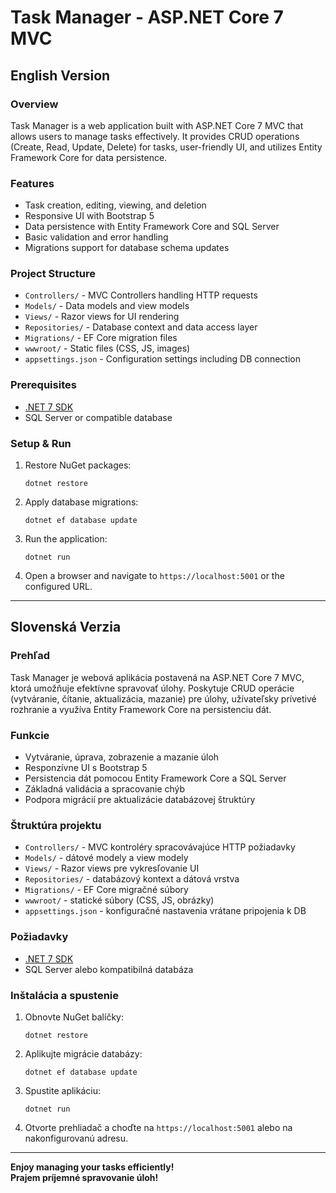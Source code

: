 # Task Manager - ASP.NET Core 7 MVC

## English Version

### Overview
Task Manager is a web application built with ASP.NET Core 7 MVC that allows users to manage tasks effectively. It provides CRUD operations (Create, Read, Update, Delete) for tasks, user-friendly UI, and utilizes Entity Framework Core for data persistence.

### Features
- Task creation, editing, viewing, and deletion
- Responsive UI with Bootstrap 5
- Data persistence with Entity Framework Core and SQL Server
- Basic validation and error handling
- Migrations support for database schema updates

### Project Structure
- `Controllers/` - MVC Controllers handling HTTP requests
- `Models/` - Data models and view models
- `Views/` - Razor views for UI rendering
- `Repositories/` - Database context and data access layer
- `Migrations/` - EF Core migration files
- `wwwroot/` - Static files (CSS, JS, images)
- `appsettings.json` - Configuration settings including DB connection

### Prerequisites
- [.NET 7 SDK](https://dotnet.microsoft.com/en-us/download/dotnet/7.0)
- SQL Server or compatible database

### Setup & Run
1. Restore NuGet packages:
   ```
   dotnet restore
   ```
2. Apply database migrations:
   ```
   dotnet ef database update
   ```
3. Run the application:
   ```
   dotnet run
   ```
4. Open a browser and navigate to `https://localhost:5001` or the configured URL.

---

## Slovenská Verzia

### Prehľad
Task Manager je webová aplikácia postavená na ASP.NET Core 7 MVC, ktorá umožňuje efektívne spravovať úlohy. Poskytuje CRUD operácie (vytváranie, čítanie, aktualizácia, mazanie) pre úlohy, užívateľsky prívetivé rozhranie a využíva Entity Framework Core na persistenciu dát.

### Funkcie
- Vytváranie, úprava, zobrazenie a mazanie úloh
- Responzívne UI s Bootstrap 5
- Persistencia dát pomocou Entity Framework Core a SQL Server
- Základná validácia a spracovanie chýb
- Podpora migrácií pre aktualizácie databázovej štruktúry

### Štruktúra projektu
- `Controllers/` - MVC kontroléry spracovávajúce HTTP požiadavky
- `Models/` - dátové modely a view modely
- `Views/` - Razor views pre vykresľovanie UI
- `Repositories/` - databázový kontext a dátová vrstva
- `Migrations/` - EF Core migračné súbory
- `wwwroot/` - statické súbory (CSS, JS, obrázky)
- `appsettings.json` - konfiguračné nastavenia vrátane pripojenia k DB

### Požiadavky
- [.NET 7 SDK](https://dotnet.microsoft.com/en-us/download/dotnet/7.0)
- SQL Server alebo kompatibilná databáza

### Inštalácia a spustenie
1. Obnovte NuGet balíčky:
   ```
   dotnet restore
   ```
2. Aplikujte migrácie databázy:
   ```
   dotnet ef database update
   ```
3. Spustite aplikáciu:
   ```
   dotnet run
   ```
4. Otvorte prehliadač a choďte na `https://localhost:5001` alebo na nakonfigurovanú adresu.

---

**Enjoy managing your tasks efficiently!**  
**Prajem príjemné spravovanie úloh!**
